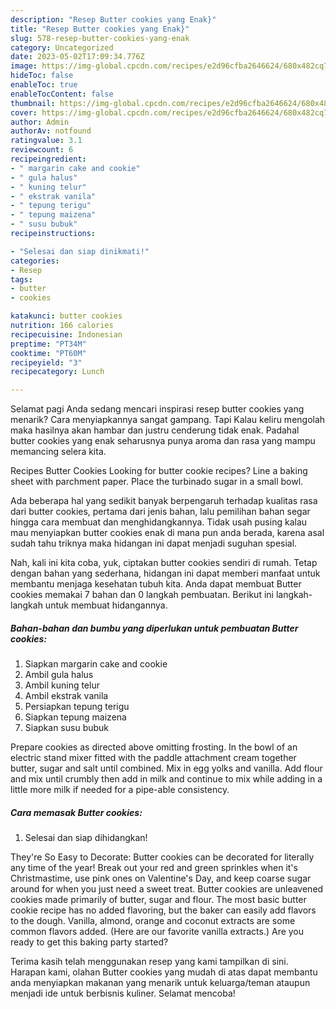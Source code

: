 ```yaml
---
description: "Resep Butter cookies yang Enak}"
title: "Resep Butter cookies yang Enak}"
slug: 578-resep-butter-cookies-yang-enak
category: Uncategorized
date: 2023-05-02T17:09:34.776Z
image: https://img-global.cpcdn.com/recipes/e2d96cfba2646624/680x482cq70/butter-cookies-foto-resep-utama.jpg
hideToc: false
enableToc: true
enableTocContent: false
thumbnail: https://img-global.cpcdn.com/recipes/e2d96cfba2646624/680x482cq70/butter-cookies-foto-resep-utama.jpg
cover: https://img-global.cpcdn.com/recipes/e2d96cfba2646624/680x482cq70/butter-cookies-foto-resep-utama.jpg
author: Admin
authorAv: notfound
ratingvalue: 3.1
reviewcount: 6
recipeingredient:
- " margarin cake and cookie"
- " gula halus"
- " kuning telur"
- " ekstrak vanila"
- " tepung terigu"
- " tepung maizena"
- " susu bubuk"
recipeinstructions:

- "Selesai dan siap dinikmati!"
categories:
- Resep
tags:
- butter
- cookies

katakunci: butter cookies 
nutrition: 166 calories
recipecuisine: Indonesian
preptime: "PT34M"
cooktime: "PT60M"
recipeyield: "3"
recipecategory: Lunch

---
```



Selamat pagi Anda sedang mencari inspirasi resep butter cookies yang menarik? Cara menyiapkannya sangat gampang. Tapi Kalau keliru mengolah maka hasilnya akan hambar dan justru cenderung tidak enak. Padahal butter cookies yang enak seharusnya punya aroma dan rasa yang mampu memancing selera kita.


Recipes Butter Cookies Looking for butter cookie recipes? Line a baking sheet with parchment paper. Place the turbinado sugar in a small bowl.

Ada beberapa hal yang sedikit banyak berpengaruh terhadap kualitas rasa dari butter cookies, pertama dari jenis bahan, lalu pemilihan bahan segar hingga cara membuat dan menghidangkannya. Tidak usah pusing kalau mau menyiapkan butter cookies enak di mana pun anda berada, karena asal sudah tahu triknya maka hidangan ini dapat menjadi suguhan spesial.


Nah, kali ini kita coba, yuk, ciptakan butter cookies sendiri di rumah. Tetap dengan bahan yang sederhana, hidangan ini dapat memberi manfaat untuk membantu menjaga kesehatan tubuh kita. Anda dapat membuat Butter cookies memakai 7 bahan dan 0 langkah pembuatan. Berikut ini langkah-langkah untuk membuat hidangannya.

<!--inarticleads1-->

##### Bahan-bahan dan bumbu yang diperlukan untuk pembuatan Butter cookies:

1. Siapkan  margarin cake and cookie
1. Ambil  gula halus
1. Ambil  kuning telur
1. Ambil  ekstrak vanila
1. Persiapkan  tepung terigu
1. Siapkan  tepung maizena
1. Siapkan  susu bubuk


Prepare cookies as directed above omitting frosting. In the bowl of an electric stand mixer fitted with the paddle attachment cream together butter, sugar and salt until combined. Mix in egg yolks and vanilla. Add flour and mix until crumbly then add in milk and continue to mix while adding in a little more milk if needed for a pipe-able consistency. 

<!--inarticleads2-->

##### Cara memasak Butter cookies:


1. Selesai dan siap dihidangkan!

They&#39;re So Easy to Decorate: Butter cookies can be decorated for literally any time of the year! Break out your red and green sprinkles when it&#39;s Christmastime, use pink ones on Valentine&#39;s Day, and keep coarse sugar around for when you just need a sweet treat. Butter cookies are unleavened cookies made primarily of butter, sugar and flour. The most basic butter cookie recipe has no added flavoring, but the baker can easily add flavors to the dough. Vanilla, almond, orange and coconut extracts are some common flavors added. (Here are our favorite vanilla extracts.) Are you ready to get this baking party started? 

Terima kasih telah menggunakan resep yang kami tampilkan di sini. Harapan kami, olahan Butter cookies yang mudah di atas dapat membantu anda menyiapkan makanan yang menarik untuk keluarga/teman ataupun menjadi ide untuk berbisnis kuliner. Selamat mencoba!
